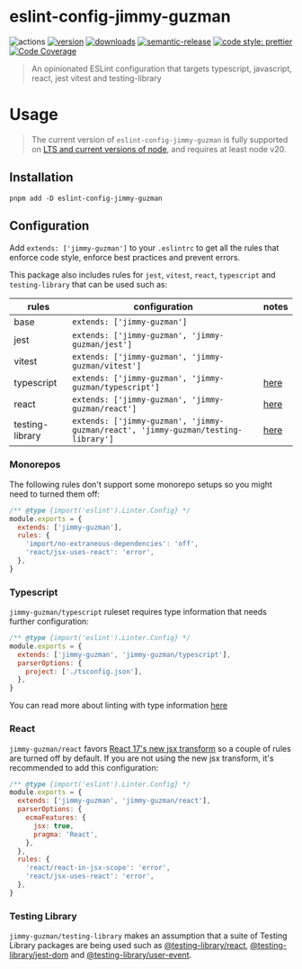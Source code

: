 # eslint-config-jimmy-guzman

![actions][actions-badge]
[![version][version-badge]][package] [![downloads][downloads-badge]][npmtrends]
[![semantic-release][semantic-release-badge]][semantic-release]
[![code style: prettier][prettier-badge]][prettier]
[![Code Coverage][coverage-badge]][coverage]

> An opinionated ESLint configuration that targets typescript, javascript, react, jest vitest and testing-library

# Usage

> The current version of `eslint-config-jimmy-guzman` is fully supported on [LTS and current versions of node][node-lts-versions], and requires at least node v20.

## Installation

```
pnpm add -D eslint-config-jimmy-guzman
```

## Configuration

Add `extends: ['jimmy-guzman']` to your `.eslintrc` to get all the rules that enforce code style, enforce best practices and prevent errors.

This package also includes rules for `jest`, `vitest`, `react`, `typescript` and `testing-library` that can be used such as:

| rules           | configuration                                                                     | notes                    |
| --------------- | --------------------------------------------------------------------------------- | ------------------------ |
| base            | `extends: ['jimmy-guzman']`                                                       |                          |
| jest            | `extends: ['jimmy-guzman', 'jimmy-guzman/jest']`                                  |                          |
| vitest          | `extends: ['jimmy-guzman', 'jimmy-guzman/vitest']`                                |                          |
| typescript      | `extends: ['jimmy-guzman', 'jimmy-guzman/typescript']`                            | [here](#typescript)      |
| react           | `extends: ['jimmy-guzman', 'jimmy-guzman/react']`                                 | [here](#react)           |
| testing-library | `extends: ['jimmy-guzman', 'jimmy-guzman/react', 'jimmy-guzman/testing-library']` | [here](#testing-library) |

### Monorepos

The following rules don't support some monorepo setups so you might need to turned them off:

```js filename=".eslintrc.cjs"
/** @type {import('eslint').Linter.Config} */
module.exports = {
  extends: ['jimmy-guzman'],
  rules: {
    'import/no-extraneous-dependencies': 'off',
    'react/jsx-uses-react': 'error',
  },
}
```

### Typescript

`jimmy-guzman/typescript` ruleset requires type information that needs further configuration:

```js filename=".eslintrc.cjs"
/** @type {import('eslint').Linter.Config} */
module.exports = {
  extends: ['jimmy-guzman', 'jimmy-guzman/typescript'],
  parserOptions: {
    project: ['./tsconfig.json'],
  },
}
```

You can read more about linting with type information [here][typed-linting]

### React

`jimmy-guzman/react` favors [React 17's new jsx transform][react-17-new-jsx-transform] so a couple of rules are turned off by default. If you are not using the new jsx transform, it's recommended to add this configuration:

```js filename=".eslintrc.cjs"
/** @type {import('eslint').Linter.Config} */
module.exports = {
  extends: ['jimmy-guzman', 'jimmy-guzman/react'],
  parserOptions: {
    ecmaFeatures: {
      jsx: true,
      pragma: 'React',
    },
  },
  rules: {
    'react/react-in-jsx-scope': 'error',
    'react/jsx-uses-react': 'error',
  },
}
```

### Testing Library

`jimmy-guzman/testing-library` makes an assumption that a suite of Testing Library packages are being used such as [@testing-library/react](https://github.com/testing-library/react-testing-library#readme), [@testing-library/jest-dom](https://github.com/testing-library/jest-dom#readme) and [@testing-library/user-event](https://github.com/testing-library/user-event#readme).

<!-- badges -->

[actions-badge]: https://img.shields.io/github/actions/workflow/status/jimmy-guzman/eslint-config-jimmy-guzman/release.yml?style=flat-square&logo=github-actions
[version-badge]: https://img.shields.io/npm/v/eslint-config-jimmy-guzman.svg?logo=npm&style=flat-square
[package]: https://www.npmjs.com/package/eslint-config-jimmy-guzman
[downloads-badge]: https://img.shields.io/npm/dm/eslint-config-jimmy-guzman.svg?logo=npm&style=flat-square
[npmtrends]: http://www.npmtrends.com/eslint-config-jimmy-guzman
[semantic-release]: https://github.com/semantic-release/semantic-release
[semantic-release-badge]: https://img.shields.io/badge/%20%20%F0%9F%93%A6%F0%9F%9A%80-semantic--release-e10079.svg?style=flat-square
[prettier-badge]: https://img.shields.io/badge/code_style-prettier-ff69b4.svg?style=flat-square&logo=prettier
[prettier]: https://github.com/prettier/prettier
[coverage-badge]: https://img.shields.io/codecov/c/github/jimmy-guzman/eslint-config-jimmy-guzman.svg?style=flat-square&logo=codecov
[coverage]: https://codecov.io/github/jimmy-guzman/eslint-config-jimmy-guzman

<!-- misc -->

[typed-linting]: https://github.com/typescript-eslint/typescript-eslint/blob/main/docs/getting-started/Typed_Linting.mdx
[node-lts-versions]: https://nodejs.org/en/about/releases/#releases
[react-17-new-jsx-transform]: https://reactjs.org/blog/2020/09/22/introducing-the-new-jsx-transform.html
